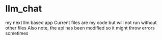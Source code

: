 # llm_chat
my next llm based app
Current files are my code but will not run without other files
Also note,  the api has been modified so it might throw errors sometimes
